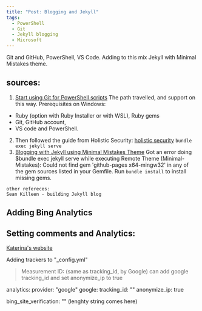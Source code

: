 ```yaml
---
title: "Post: Blogging and Jekyll"
tags:
  - PowerShell
  - Git
  - Jekyll blogging
  - Microsoft 
---
```

<meta name="msvalidate.01" content="7A96D455B03667537A649E9E535AC3CF" />

Git and GitHub, PowerShell, VS Code. 
Adding to this mix Jekyll with Minimal Mistakes theme. 

## sources:
1. [Start using Git for PowerShell scripts](https://4bes.nl/2019/06/02/step-by-step-start-using-git-for-powershell/) The path travelled, and support on this way. 
  Prerequisites on Windows: 
  - Ruby (option with Ruby Installer or with WSL), Ruby gems
  - Git, GitHub account, 
  - VS code and PowerShell. 
2. Then followed the guide from Holistic Security: 
[holistic security](https://holisticsecurity.io/2020/03/30/github-pages-and-jekyll-on-windows-10)
  `bundle exec jekyll serve `
3. [Blogging with Jekyll using Minimal Mistakes Theme](https://purple.telstra.com.au/blog/opensource-blogging-with-jekyll-github-vscode-part-2)
Got an error doing $bundle exec jekyll serve while executing Remote Theme (Minimal-Mistakes): Could not find gem 'github-pages x64-mingw32' in any of the gem sources listed in your Gemfile.
Run `bundle install` to install missing gems.

~~~
other refereces: 
Sean Killeen - building Jekyll blog
~~~

## Adding Bing Analytics 

## Setting comments and Analytics: 
[Katerina's website](https://www.cross-validated.com/Personal-website-with-Minimal-Mistakes-Jekyll-Theme-HOWTO-Part-IV/)

Adding trackers to "_config.yml" 
> Measurement ID: (same as tracking_id, by Google)
> can add google tracking_id and set anonymize_ip to true

analytics:
  provider: "google"
  google:
    tracking_id: "" 
    anonymize_ip: true

bing_site_verification: "" (lenghty string comes here)


